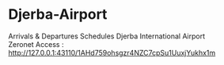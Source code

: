 # Djerba-Airport
Arrivals &amp; Departures Schedules Djerba International Airport <br />
Zeronet Access : http://127.0.0.1:43110/1AHd759ohsgzr4NZC7cpSu1UuxjYukhx1m
